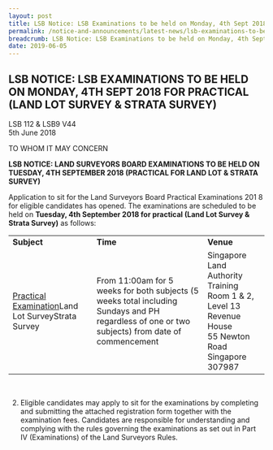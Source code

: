 ```yaml
---
layout: post
title: LSB Notice: LSB Examinations to be held on Monday, 4th Sept 2018 for practical (Land Lot Survey & Strata Survey)
permalink: /notice-and-announcements/latest-news/lsb-examinations-to-be-held-on-monday-4th-sept-2018-for-practical-land-lot-survey-&-strata-survey/
breadcrumb: LSB Notice: LSB Examinations to be held on Monday, 4th Sept 2018 for practical (Land Lot Survey & Strata Survey)
date: 2019-06-05
---
```


LSB NOTICE: LSB EXAMINATIONS TO BE HELD ON MONDAY, 4TH SEPT 2018 FOR PRACTICAL (LAND LOT SURVEY & STRATA SURVEY)
---

LSB 112 & LSB9 V44<br>
5th June 2018

TO WHOM IT MAY CONCERN

**LSB NOTICE: LAND SURVEYORS BOARD EXAMINATIONS TO BE HELD ON TUESDAY, 4TH SEPTEMBER 2018 (PRACTICAL FOR LAND LOT & STRATA SURVEY)**

Application to sit for the Land Surveyors Board Practical Examinations 201 8 for eligible candidates has opened. The examinations are scheduled to be held on **Tuesday, 4th September 2018 for practical (Land Lot Survey & Strata Survey)** as follows:

<table>
  <tr>
    <td><b>Subject</b></td>
    <td><b>Time</b></td>
    <td><b>Venue</b></td>
  </tr>
  <tr>
    <td><u>Practical Examination</u>Land Lot SurveyStrata Survey</td>
    <td>From 11:00am for 5 weeks for both subjects (5 weeks total including Sundays and PH regardless of one or two subjects) from date of commencement</td>
    <td>
    Singapore Land Authority Training Room 1 & 2, Level 13<br>
    Revenue House<br>
    55 Newton Road<br>
    Singapore 307987</td>
  </tr>
</table><br>

2. Eligible candidates may apply to sit for the examinations by completing and submitting the attached registration form together with the examination fees. Candidates are responsible for understanding and complying with the rules governing the examinations as set out in Part IV (Examinations) of the Land Surveyors Rules.<br>



 
